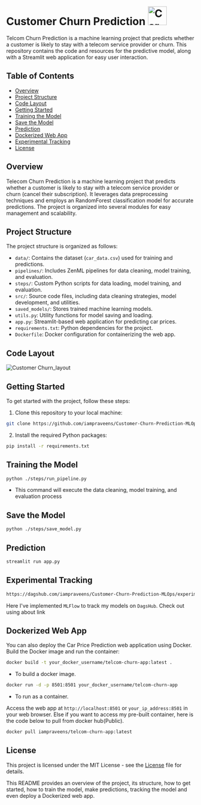 # Customer Churn Prediction <img src="https://cdn-icons-png.flaticon.com/512/9815/9815472.png" alt="Car Price Prediction" width="50" height="50">

Telcom Churn Prediction is a machine learning project that predicts whether a customer is likely to stay with a telecom service provider or churn. This repository contains the code and resources for the predictive model, along with a Streamlit web application for easy user interaction.

## Table of Contents
- [Overview](#overview)
- [Project Structure](#project-structure)
- [Code Layout](#code-layout)
- [Getting Started](#getting-started)
- [Training the Model](#training-the-model)
- [Save the Model](#save-the-model)
- [Prediction](#prediction)
- [Dockerized Web App](#dockerized-web-app)
- [Experimental Tracking](#experimental-tracking)
- [License](#license)

## Overview
Telecom Churn Prediction is a machine learning project that predicts whether a customer is likely to stay with a telecom service provider or churn (cancel their subscription). It leverages data preprocessing techniques and employs an RandomForest classification model for accurate predictions. The project is organized into several modules for easy management and scalability.

## Project Structure
The project structure is organized as follows:

- `data/`: Contains the dataset (`car_data.csv`) used for training and predictions.
- `pipelines/`: Includes ZenML pipelines for data cleaning, model training, and evaluation.
- `steps/`: Custom Python scripts for data loading, model training, and evaluation.
- `src/`: Source code files, including data cleaning strategies, model development, and utilities.
- `saved_models/`: Stores trained machine learning models.
- `utils.py`: Utility functions for model saving and loading.
- `app.py`: Streamlit-based web application for predicting car prices.
- `requirements.txt`: Python dependencies for the project.
- `Dockerfile`: Docker configuration for containerizing the web app.

## Code Layout
![Customer Churn_layout](https://github.com/iampraveens/Customer-Churn-Prediction-MLOps/assets/125688218/2916cfa4-f922-40a1-b693-661ed21eb7fd)

## Getting Started
To get started with the project, follow these steps:

1. Clone this repository to your local machine:

```bash
git clone https://github.com/iampraveens/Customer-Churn-Prediction-MLOps.git
```

2. Install the required Python packages:

```bash
pip install -r requirements.txt
```
## Training the Model

```bash
python ./steps/run_pipeline.py
```
- This command will execute the data cleaning, model training, and evaluation process

## Save the Model

```bash
python ./steps/save_model.py
```

## Prediction

```bash
streamlit run app.py
```
## Experimental Tracking
```bash
https://dagshub.com/iampraveens/Customer-Churn-Prediction-MLOps/experiments/
```
Here I've implemented `MLFlow` to track my models on `DagsHub`. Check out using about link

## Dockerized Web App
You can also deploy the Car Price Prediction web application using Docker. Build the Docker image and run the container:
```bash
docker build -t your_docker_username/telcom-churn-app:latest .
```
- To build a docker image.

```bash
docker run -d -p 8501:8501 your_docker_username/telcom-churn-app
```
- To run as a container.

Access the web app at `http://localhost:8501` or `your_ip_address:8501` in your web browser.
Else if you want to access my pre-built container, here is the code below to pull from docker hub(Public).
```bash
docker pull iampraveens/telcom-churn-app:latest
```
## License 
This project is licensed under the MIT License - see the [License](https://github.com/git/git-scm.com/blob/main/MIT-LICENSE.txt) file for details.

This README provides an overview of the project, its structure, how to get started, how to train the model, make predictions, tracking the model and even deploy a Dockerized web app.
